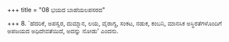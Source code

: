 +++
title = "08 ಭಯದ ಬಾಹೆಯಲಪಸರದ"

+++
8. `ಹೆದರಿಕೆ, ಅಪಸ್ವರ, ದುಮ್ಮಾನ, ಲಯ, ವೈರಾಗ್ಯ, ಸಂಕಟ, ನಡುಕ, ಕಂಬನಿ, ಮಾನಸಿಕ ಅಸ್ಥಿರತೆಗಳೊಂದಿಗೆ ಅಪಜಯದ ಅಧಿದೇವತೆಯಿದೆ, ಅದನ್ನು ನೋಡು' ಎಂದನು.